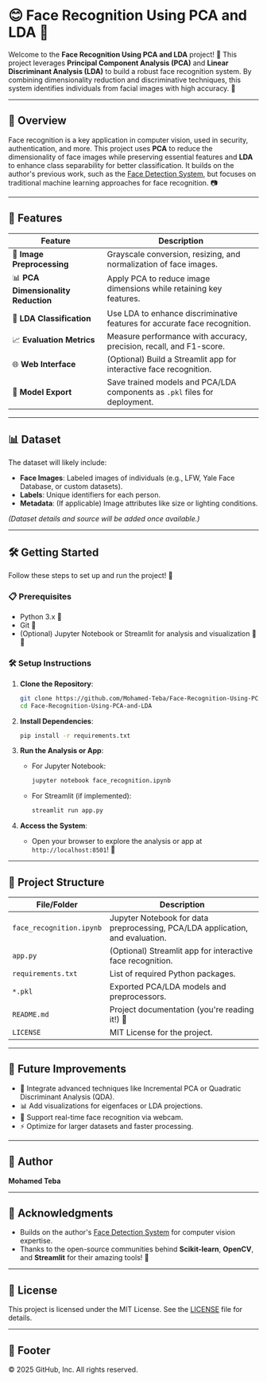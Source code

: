 # 😊 Face Recognition Using PCA and LDA 📸

Welcome to the **Face Recognition Using PCA and LDA** project! 🚀 This project leverages **Principal Component Analysis (PCA)** and **Linear Discriminant Analysis (LDA)** to build a robust face recognition system. By combining dimensionality reduction and discriminative techniques, this system identifies individuals from facial images with high accuracy. 🌟

---

## 🌟 Overview

Face recognition is a key application in computer vision, used in security, authentication, and more. This project uses **PCA** to reduce the dimensionality of face images while preserving essential features and **LDA** to enhance class separability for better classification. It builds on the author's previous work, such as the [Face Detection System](https://github.com/Mohamed-Teba/Face-Detection-System), but focuses on traditional machine learning approaches for face recognition. 📷

---

## 🎯 Features

| **Feature**                     | **Description**                                                                 |
|---------------------------------|--------------------------------------------------------------------------------|
| 🧹 **Image Preprocessing**      | Grayscale conversion, resizing, and normalization of face images.               |
| 📊 **PCA Dimensionality Reduction** | Apply PCA to reduce image dimensions while retaining key features.              |
| 🤖 **LDA Classification**       | Use LDA to enhance discriminative features for accurate face recognition.       |
| 📈 **Evaluation Metrics**       | Measure performance with accuracy, precision, recall, and F1-score.            |
| 🌐 **Web Interface**           | (Optional) Build a Streamlit app for interactive face recognition.             |
| 💾 **Model Export**            | Save trained models and PCA/LDA components as `.pkl` files for deployment.      |

---

## 📊 Dataset

The dataset will likely include:
- **Face Images**: Labeled images of individuals (e.g., LFW, Yale Face Database, or custom datasets).
- **Labels**: Unique identifiers for each person.
- **Metadata**: (If applicable) Image attributes like size or lighting conditions.

*(Dataset details and source will be added once available.)*

---

## 🛠️ Getting Started

Follow these steps to set up and run the project! 🚀

### 📋 Prerequisites
- Python 3.x 🐍
- Git 🌳
- (Optional) Jupyter Notebook or Streamlit for analysis and visualization 📓🌐

### 🛠️ Setup Instructions
1. **Clone the Repository**:
   ```bash
   git clone https://github.com/Mohamed-Teba/Face-Recognition-Using-PCA-and-LDA.git
   cd Face-Recognition-Using-PCA-and-LDA
   ```

2. **Install Dependencies**:
   ```bash
   pip install -r requirements.txt
   ```

3. **Run the Analysis or App**:
   - For Jupyter Notebook:
     ```bash
     jupyter notebook face_recognition.ipynb
     ```
   - For Streamlit (if implemented):
     ```bash
     streamlit run app.py
     ```

4. **Access the System**:
   - Open your browser to explore the analysis or app at `http://localhost:8501`! 🎉

---

## 📂 Project Structure

| **File/Folder**         | **Description**                                                                 |
|-------------------------|--------------------------------------------------------------------------------|
| `face_recognition.ipynb`| Jupyter Notebook for data preprocessing, PCA/LDA application, and evaluation.   |
| `app.py`                | (Optional) Streamlit app for interactive face recognition.                     |
| `requirements.txt`      | List of required Python packages.                                              |
| `*.pkl`                 | Exported PCA/LDA models and preprocessors.                                     |
| `README.md`             | Project documentation (you're reading it!) 📜                                  |
| `LICENSE`               | MIT License for the project.                                                  |

---

## 🌈 Future Improvements

- 🧠 Integrate advanced techniques like Incremental PCA or Quadratic Discriminant Analysis (QDA).
- 📊 Add visualizations for eigenfaces or LDA projections.
- 📱 Support real-time face recognition via webcam.
- ⚡ Optimize for larger datasets and faster processing.

---

## 👤 Author

**Mohamed Teba**

---

## 🙌 Acknowledgments

- Builds on the author's [Face Detection System](https://github.com/Mohamed-Teba/Face-Detection-System) for computer vision expertise.
- Thanks to the open-source communities behind **Scikit-learn**, **OpenCV**, and **Streamlit** for their amazing tools! 🙏

---

## 📜 License

This project is licensed under the MIT License. See the [LICENSE](LICENSE) file for details.

---

## 📜 Footer
© 2025 GitHub, Inc. All rights reserved.